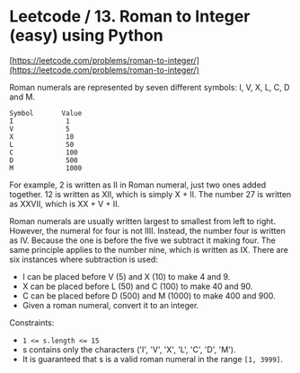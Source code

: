 # Leetcode / 13. Roman to Integer (easy) using Python

[https://leetcode.com/problems/roman-to-integer/](https://leetcode.com/problems/roman-to-integer/)

Roman numerals are represented by seven different symbols: I, V, X, L, C, D and M.

```
Symbol       Value
I             1
V             5
X             10
L             50
C             100
D             500
M             1000
```

For example, 2 is written as II in Roman numeral, just two ones added together. 12 is written as XII, which is simply X + II. The number 27 is written as XXVII, which is XX + V + II.

Roman numerals are usually written largest to smallest from left to right. However, the numeral for four is not IIII. Instead, the number four is written as IV. Because the one is before the five we subtract it making four. The same principle applies to the number nine, which is written as IX. There are six instances where subtraction is used:

- I can be placed before V (5) and X (10) to make 4 and 9.
- X can be placed before L (50) and C (100) to make 40 and 90.
- C can be placed before D (500) and M (1000) to make 400 and 900.
- Given a roman numeral, convert it to an integer.

Constraints:

- `1 <= s.length <= 15`
- s contains only the characters ('I', 'V', 'X', 'L', 'C', 'D', 'M').
- It is guaranteed that s is a valid roman numeral in the range `[1, 3999]`.
